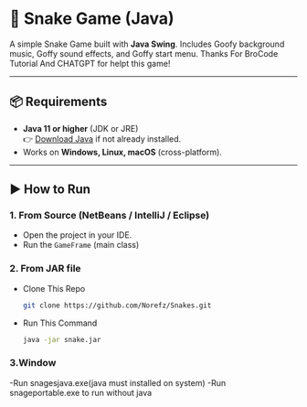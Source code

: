 # 🐍 Snake Game (Java)

A simple Snake Game built with **Java Swing**. Includes Goofy background music, Goffy sound effects, and  Goffy start menu.
Thanks For BroCode Tutorial And CHATGPT for helpt this game!

---

## 📦 Requirements
- **Java 11 or higher** (JDK or JRE)  
  👉 [Download Java](https://adoptium.net/) if not already installed.  
- Works on **Windows, Linux, macOS** (cross-platform).


---

## ▶️ How to Run

### 1. From Source (NetBeans / IntelliJ / Eclipse)

- Open the project in your IDE.  
- Run the `GameFrame` (main class) 

### 2. From JAR file
- Clone This Repo 
  ```bash
  git clone https://github.com/Norefz/Snakes.git
- Run This Command 
   ```bash
  java -jar snake.jar
### 3.Window
-Run snagesjava.exe(java must installed on system)
-Run snageportable.exe to run without java 
